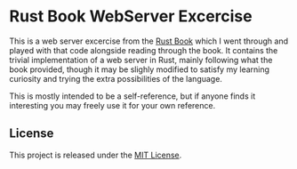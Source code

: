 # Rust Book WebServer Excercise

This is a web server excercise from the [Rust Book](https://doc.rust-lang.org/book/)
which I went through and played with that code alongside reading through the book. It
contains the trivial implementation of a web server in Rust, mainly following what the
book provided, though it may be slighly modified to satisfy my learning curiosity and
trying the extra possibilities of the language.

This is mostly intended to be a self-reference, but if anyone finds it interesting you
may freely use it for your own reference.


## License

This project is released under the [MIT License](LICENSE).
